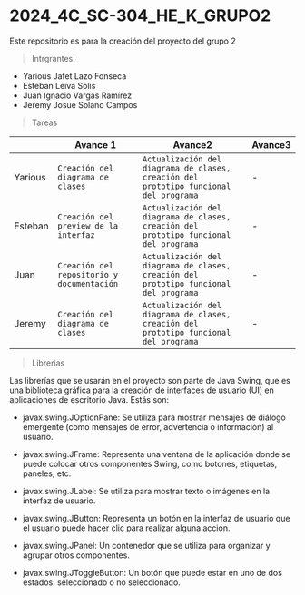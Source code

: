 # 2024_4C_SC-304_HE_K_GRUPO2
 Este repositorio es para la creación del proyecto del grupo 2

> Intrgrantes:
- Yarious Jafet Lazo Fonseca
- Esteban Leiva Solis
- Juan Ignacio Vargas Ramírez
- Jeremy Josue Solano Campos

> Tareas

|                |Avance 1                          | Avance2                         | Avance3                         |
|----------------|-------------------------------|-----------------------------|-----------------------------|
|Yarious |`Creación del diagrama de clases`            | `Actualización del diagrama de clases, creación del prototipo funcional del programa` | -
|Esteban |`Creación del preview de la interfaz`            | `Actualización del diagrama de clases, creación del prototipo funcional del programa` | -
|Juan |`Creación del repositorio y documentación`| `Actualización del diagrama de clases, creación del prototipo funcional del programa` | -
|Jeremy |`Creación del diagrama de clases`| `Actualización del diagrama de clases, creación del prototipo funcional del programa` | -

> Librerias

Las librerías que se usarán en el proyecto son parte de Java Swing, que es una biblioteca gráfica para la creación de interfaces de usuario (UI) en aplicaciones de escritorio Java. 
Estás son:

- javax.swing.JOptionPane: Se utiliza para mostrar mensajes de diálogo emergente (como mensajes de error, advertencia o información) al usuario.

- javax.swing.JFrame: Representa una ventana de la aplicación donde se puede colocar otros componentes Swing, como botones, etiquetas, paneles, etc.

- javax.swing.JLabel: Se utiliza para mostrar texto o imágenes en la interfaz de usuario.

- javax.swing.JButton: Representa un botón en la interfaz de usuario que el usuario puede hacer clic para realizar alguna acción.

- javax.swing.JPanel: Un contenedor que se utiliza para organizar y agrupar otros componentes.

- javax.swing.JToggleButton: Un botón que puede estar en uno de dos estados: seleccionado o no seleccionado.

